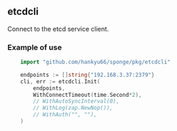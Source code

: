 ## etcdcli

Connect to the etcd service client.

### Example of use

```go
    import "github.com/hankyu66/sponge/pkg/etcdcli"

    endpoints := []string{"192.168.3.37:2379"}
    cli, err := etcdcli.Init(
        endpoints,
        WithConnectTimeout(time.Second*2),
        // WithAutoSyncInterval(0),
        // WithLog(zap.NewNop()),
        // WithAuth("", ""),
    )
```

